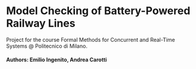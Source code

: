 # Model Checking of Battery-Powered Railway Lines
Project for the course Formal Methods for Concurrent and Real-Time Systems @ Politecnico di Milano.

#### Authors: Emilio Ingenito, Andrea Carotti
